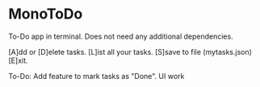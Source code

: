 # MonoToDo
To-Do app in terminal. Does not need any additional dependencies.

[A]dd or [D]elete tasks.
[L]ist all your tasks.
[S]save to file (mytasks.json)
[E]xit.

To-Do:
Add feature to mark tasks as "Done".
UI work
